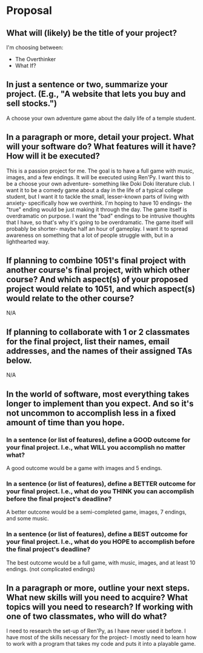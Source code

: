 # Proposal

## What will (likely) be the title of your project?

I'm choosing between:

- The Overthinker
- What If?

## In just a sentence or two, summarize your project. (E.g., "A website that lets you buy and sell stocks.")

A choose your own adventure game about the daily life of a temple student. 

## In a paragraph or more, detail your project. What will your software do? What features will it have? How will it be executed?

This is a passion project for me. The goal is to have a full game with music, images, and a few endings. It will be executed using Ren'Py.
I want this to be a choose your own adventure- something like Doki Doki literature club. I want it to be a comedy game about a day in the life of a typical college student, but
I want it to tackle the small, lesser-known parts of living with anxiety- specifically how we overthink. I'm hoping to have 10 endings- the "true" ending would be just making it through the day.
The game itself is overdramatic on purpose. I want the "bad" endings to be intrusive thoughts that I have, so that's why it's going to be overdramatic. The game itself will probably be shorter-
maybe half an hour of gameplay. I want it to spread awareness on something that a lot of people struggle with, but in a lighthearted way. 

## If planning to combine 1051's final project with another course's final project, with which other course? And which aspect(s) of your proposed project would relate to 1051, and which aspect(s) would relate to the other course?

N/A

## If planning to collaborate with 1 or 2 classmates for the final project, list their names, email addresses, and the names of their assigned TAs below.

N/A

## In the world of software, most everything takes longer to implement than you expect. And so it's not uncommon to accomplish less in a fixed amount of time than you hope.

### In a sentence (or list of features), define a GOOD outcome for your final project. I.e., what WILL you accomplish no matter what?

A good outcome would be a game with images and 5 endings. 

### In a sentence (or list of features), define a BETTER outcome for your final project. I.e., what do you THINK you can accomplish before the final project's deadline?

A better outcome would be a semi-completed game, images, 7 endings, and some music.

### In a sentence (or list of features), define a BEST outcome for your final project. I.e., what do you HOPE to accomplish before the final project's deadline?

The best outcome would be a full game, with music, images, and at least 10 endings. (not complicated endings)

## In a paragraph or more, outline your next steps. What new skills will you need to acquire? What topics will you need to research? If working with one of two classmates, who will do what?

I need to research the set-up of Ren'Py, as I have never used it before. I have most of the skills necessary for the project- I mostly need to learn how to work with a program that takes my
code and puts it into a playable game. 
